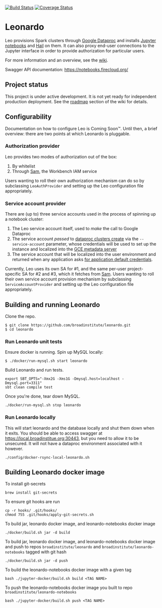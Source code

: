 [![Build Status](https://travis-ci.org/broadinstitute/leonardo.svg?branch=develop)](https://travis-ci.org/broadinstitute/leonardo) [![Coverage Status](https://coveralls.io/repos/github/broadinstitute/leonardo/badge.svg?branch=develop)](https://coveralls.io/github/broadinstitute/leonardo?branch=develop)

# Leonardo

Leo provisions Spark clusters through [Google Dataproc](https://cloud.google.com/dataproc/) and installs [Jupyter notebooks](http://jupyter.org/) and [Hail](https://hail.is/) on them. It can also proxy end-user connections to the Jupyter interface in order to provide authorization for particular users.

For more information and an overview, see the [wiki](https://github.com/broadinstitute/leonardo/wiki).

Swagger API documentation: https://notebooks.firecloud.org/

## Project status
This project is under active development. It is not yet ready for independent production deployment. See the [roadmap](https://github.com/DataBiosphere/leonardo/wiki#roadmap) section of the wiki for details.

## Configurability

Documentation on how to configure Leo is Coming Soon™. Until then, a brief overview: there are two points at which Leonardo is pluggable.

### Authorization provider

Leo provides two modes of authorization out of the box:
1. By whitelist
2. Through [Sam](github.com/broadinstitute/sam), the Workbench IAM service

Users wanting to roll their own authorization mechanism can do so by subclassing `LeoAuthProvider` and setting up the Leo configuration file appropriately.

### Service account provider

There are (up to) three service accounts used in the process of spinning up a notebook cluster:

1. The Leo service account itself, used to _make_ the call to Google Dataproc
2. The service account _passed_ to [dataproc clusters create](https://cloud.google.com/sdk/gcloud/reference/dataproc/clusters/create) via the `--service-account` parameter, whose credentials will be used to set up the instance and localized into the [GCE metadata server](https://cloud.google.com/compute/docs/storing-retrieving-metadata)
3. The service account that will be localized into the user environment and returned when any application asks [for application default credentials](https://developers.google.com/identity/protocols/application-default-credentials).

Currently, Leo uses its own SA for #1, and the same per-user project-specific SA for #2 and #3, which it fetches from [Sam](github.com/broadinstitute/sam). Users wanting to roll their own service account provision mechanism by subclassing `ServiceAccountProvider` and setting up the Leo configuration file appropriately.

## Building and running Leonardo
Clone the repo.
```
$ git clone https://github.com/broadinstitute/leonardo.git 
$ cd leonardo
```

### Run Leonardo unit tests
Ensure docker is running. Spin up MySQL locally:
```
$ ./docker/run-mysql.sh start leonardo  
```
Build Leonardo and run tests.
```
export SBT_OPTS="-Xmx2G -Xms1G -Dmysql.host=localhost -Dmysql.port=3311"
sbt clean compile test
```
Once you're done, tear down MySQL.
```
./docker/run-mysql.sh stop leonardo
```

### Run Leonardo locally
This will start leonardo and the database locally and shut them down when it exits. You should be able to access swagger at https://local.broadinstitue.org:30443, but you need to allow it to be unsecured. It will not have a dataproc environment associated with it however.
```
./config/docker-rsync-local-leonardo.sh
```

## Building Leonardo docker image

To install git-secrets
```$xslt
brew install git-secrets
```
To ensure git hooks are run
```$xslt
cp -r hooks/ .git/hooks/
chmod 755 .git/hooks/apply-git-secrets.sh
```

To build jar, leonardo docker image, and leonardo-notebooks docker image
```
./docker/build.sh jar -d build
```

To build jar, leonardo docker image, and leonardo-notebooks docker image 
and push to repos `broadinstitute/leonardo` and `broadinstitute/leonardo-notebooks` 
tagged with git hash
```
./docker/build.sh jar -d push
```

To build the leonardo-notebooks docker image with a given tag
````
bash ./jupyter-docker/build.sh build <TAG NAME>
````

To push the leonardo-notebooks docker image you built
to repo `broadinstitute/leonardo-notebooks`

````
bash ./jupyter-docker/build.sh push <TAG NAME>
````
